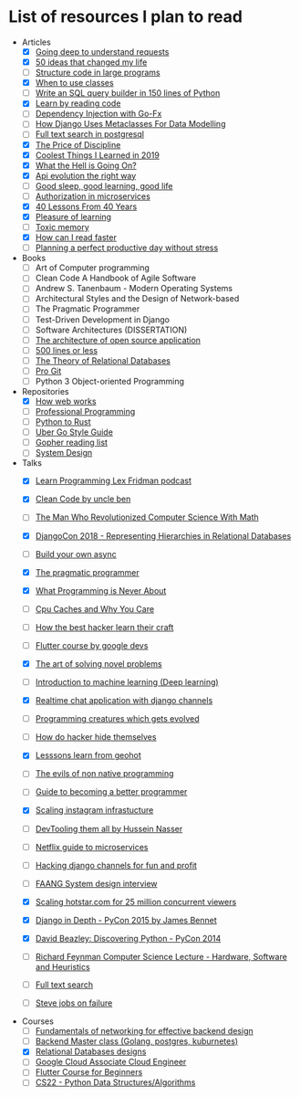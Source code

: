 # List of resources I plan to read

- Articles
  - [X] [Going deep to understand requests](https://medium.com/@anthonypjshaw/python-requests-deep-dive-a0a5c5c1e093)
  - [X] [50 ideas that changed my life](https://perell.com/essay/50-ideas-that-changed-my-life/)
  - [ ] [Structure code in large programs](https://death.andgravity.com/aosa)
  - [X] [When to use classes ](https://death.andgravity.com/same-arguments)
  - [ ] [Write an SQL query builder in 150 lines of Python](https://death.andgravity.com/query-builder-how)
  - [X] [Learn by reading code](https://death.andgravity.com/stdlib)
  - [ ] [Dependency Injection with Go-Fx](https://medium.com/wesionary-team/dependency-injection-with-go-fx-b698a6585cf0)
  - [ ] [How Django Uses Metaclasses For Data Modelling](https://medium.com/swlh/how-django-use-data-descriptors-metaclasses-for-data-modelling-14b307280fce)
  - [ ] [Full text search in postgresql](https://www.postgresql.org/docs/current/textsearch.html)
  - [X] [The Price of Discipline](https://perell.com/essay/the-price-of-discipline/)
  - [X] [Coolest Things I Learned in 2019](https://perell.com/essay/2019-12-11-coolest-things-i-learned-in-2019/)
  - [X] [What the Hell is Going On?](https://perell.com/essay/what-the-hell-is-going-on/)
  - [X] [Api evolution the right way](https://emptysqua.re/blog/api-evolution-the-right-way/)
  - [ ] [Good sleep, good learning, good life](https://supermemo.guru/wiki/Good_sleep,_good_learning,_good_life)
  - [ ] [Authorization in microservices](https://www.alexanderlolis.com/authorization-in-a-microservices-world)
  - [X] [40 Lessons From 40 Years](https://schlaf.medium.com/40-lessons-from-40-years-de39d2c622d6)
  - [X] [Pleasure of learning](https://supermemo.guru/wiki/Pleasure_of_learning)
  - [ ] [Toxic memory](https://supermemo.guru/wiki/Toxic_memory)
  - [X] [How can I read faster](https://supermemo.guru/wiki/How_can_I_read_faster%3F)
  - [ ] [Planning a perfect productive day without stress](https://supermemo.guru/wiki/Planning_a_perfect_productive_day_without_stress)
- Books
  - [ ] Art of Computer programming
  - [ ] Clean Code A Handbook of Agile Software
  - [ ] Andrew S. Tanenbaum - Modern Operating Systems
  - [ ] Architectural Styles and the Design of Network-based 
  - [ ] The Pragmatic Programmer
  - [ ] Test-Driven Development in Django
  - [ ] Software Architectures (DISSERTATION)
  - [ ] [The architecture of open source application](http://aosabook.org/en/index.html#aosa2)
  - [ ] [500 lines or less](http://aosabook.org/en/index.html#500lines)
  - [ ] [The Theory of Relational Databases](http://web.cecs.pdx.edu/~maier/TheoryBook/TRD.html)
  - [ ] [Pro Git](https://git-scm.com/book/en/v2)
  - [ ] Python 3 Object-oriented Programming

- Repositories
  - [X] [How web works](https://github.com/vasanthk/how-web-works)
  - [ ] [Professional Programming](https://github.com/charlax/professional-programming)
  - [ ] [Python to Rust](https://github.com/rochacbruno/py2rs)
  - [ ] [Uber Go Style Guide](https://github.com/uber-go/guide)
  - [ ] [Gopher reading list](https://github.com/enocom/gopher-reading-list)
  - [ ] [System Design](https://github.com/karanpratapsingh/system-design)
- Talks
  - [X] [Learn Programming Lex Fridman podcast](https://www.youtube.com/watch?v=j-BVv0XW1H8)
  - [X] [Clean Code by uncle ben](https://youtu.be/7EmboKQH8lM)
  - [ ] [The Man Who Revolutionized Computer Science With Math](https://youtu.be/rkZzg7Vowao)
  - [X] [DjangoCon 2018 - Representing Hierarchies in Relational Databases](https://youtu.be/CRxjoklS8v0)
  - [ ] [Build your own async](https://youtu.be/Y4Gt3Xjd7G8)
  - [X] [The pragmatic programmer](https://youtu.be/4yQtztHmct4)
  - [X] [What Programming is Never About](https://youtu.be/Lzc3HcIgXis)
  - [ ] [Cpu Caches and Why You Care](https://youtu.be/WDIkqP4JbkE)
  - [ ] [How the best hacker learn their craft](https://youtu.be/6vj96QetfTg)
  - [ ] [Flutter course by google devs](https://youtu.be/CPmN4-i9zC8)
  - [X] [The art of solving novel problems](https://youtu.be/wGP1Tm8xyPI)
  - [ ] [Introduction to machine learning (Deep learning)](https://youtu.be/iOh7QUZGyiU)
  - [X] [Realtime chat application with django channels](https://youtu.be/4t11vbDlyvs)
  - [ ] [Programming creatures which gets evolved](https://youtu.be/N3tRFayqVtk)
  - [ ] [How do hacker hide themselves](https://www.youtube.com/watch?v=BWVyp0wYpgA)
  - [X] [Lesssons learn from geohot](https://youtu.be/2dijE1JXyEA)
  - [ ] [The evils of non native programming](https://youtu.be/tK50z_gUpZI)
  - [ ] [Guide to becoming a better programmer](https://jeffandcaseyshow.com/jacs_0004_0016)
  - [X] [Scaling instagram infrastucture](https://youtu.be/hnpzNAPiC0E)
  - [ ] [DevTooling them all by Hussein Nasser](https://youtube.com/playlist?list=PLQnljOFTspQX9U79P6eD_V9USIUTE9yAD)
  - [ ] [Netflix guide to microservices](https://youtu.be/CZ3wIuvmHeM)
  - [ ] [Hacking django channels for fun and profit](https://youtu.be/DK74vjuhpuM)
  - [ ] [FAANG System design interview](https://youtu.be/DK74vjuhpuM)
  - [X] [Scaling hotstar.com for 25 million concurrent viewers](https://youtu.be/QjvyiyH4rr0)
  - [X] [Django in Depth - PyCon 2015 by James Bennet](https://youtu.be/tkwZ1jG3XgA)
  - [X] [David Beazley: Discovering Python - PyCon 2014](https://youtu.be/RZ4Sn-Y7AP8)
  - [ ] [Richard Feynman Computer Science Lecture - Hardware, Software and Heuristics](https://youtu.be/EKWGGDXe5MA)
  - [ ] [Full text search](https://www.youtube.com/watch?v=2OY4tE2TrcI)
  - [ ] [Steve jobs on failure](https://youtu.be/zkTf0LmDqKI)


- Courses
  - [ ] [Fundamentals of networking for effective backend design](https://www.udemy.com/course/fundamentals-of-networking-for-effective-backend-design/)
  - [ ] [Backend Master class (Golang, postgres, kuburnetes)](https://www.udemy.com/course/backend-master-class-golang-postgresql-kubernetes)
  - [X] [Relational Databases designs](https://www.udemy.com/course/relational-database-design/)
  - [ ] [Google Cloud Associate Cloud Engineer](https://youtu.be/jpno8FSqpc8)
  - [ ] [Flutter Course for Beginners](https://youtu.be/VPvVD8t02U8)
  - [ ] [CS22 - Python Data Structures/Algorithms](https://youtube.com/playlist?list=PLtbC5OfOR8aqA6CJwWTRUITgGpUy1Umr3)
